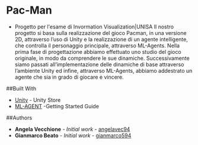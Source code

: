 # Pac-Man
* Progetto per l'esame di Invormation Visualization|UNISA
Il nostro progetto si basa sulla realizzazione del gioco Pacman, in una versione 2D, attraverso l’uso di Unity e la realizzazione di un agente intelligente, che controlla il personaggio principale, attraverso ML-Agents.
Nella prima fase di progettazione abbiamo effettuato uno studio del gioco originale, in modo da comprendere le sue dinamiche. Successivamente siamo passati all’implementazione delle dinamiche di base attraverso l’ambiente Unity ed infine, attraverso ML-Agents, abbiamo addestrato un agente che sia in grado di giocare e vincere.

##Built With
* [Unity](https://store.unity.com/academic/unity-student) - Unity Store
* [ML-AGENT](https://github.com/Unity-Technologies/ml-agents/blob/main/docs/Getting-Started.md) -Getting Started Guide

##Authors
* **Angela Vecchione** - *Initial work* - [angelavec94](https://github.com/angelavec94)
* **Gianmarco Beato** - *Initial work* - [gianmarco594](https://github.com/gianmarco594)
